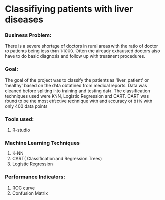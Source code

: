 # Classifiying patients with liver diseases

### Business Problem: 
There is a severe shortage of doctors in rural areas with the ratio of doctor to patients being less than 1:1000. Often the already exhausted doctors also have to do basic diagnosis and follow up with treatment procedures.

### Goal:
The goal of the project was to classify the patients as 'liver_patient' or 'healthy'  based on the data obtatined from medical reports. Data was cleaned before spliting into training and testing data. The classification techniques used were KNN, Logistic Regression and CART. CART was found to be the most effective technique with and accuracy of 81% with only 400 data points

### Tools used:
1. R-studio

### Machine Learning Techniques
1. K-NN
2. CART( Classification and Regression Trees)
3. Logistic Regression

### Performance Indicators: 
1. ROC curve
2. Confusion Matrix
